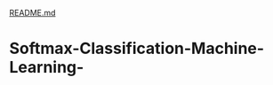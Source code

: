 [README.md](https://github.com/nee-datascience/Softmax-Classification-Machine-Learning-/files/7071739/README.md)
# Softmax-Classification-Machine-Learning-
